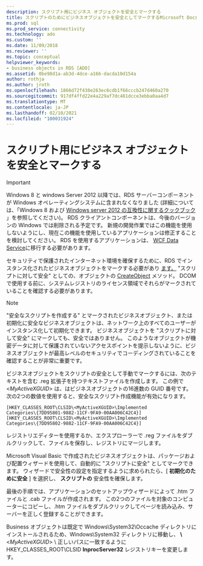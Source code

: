 ```yaml
---
description: スクリプト用にビジネス オブジェクトを安全とマークする
title: スクリプトのためにビジネスオブジェクトを安全としてマークするMicrosoft Docs
ms.prod: sql
ms.prod_service: connectivity
ms.technology: ado
ms.custom: ''
ms.date: 11/09/2018
ms.reviewer: ''
ms.topic: conceptual
helpviewer_keywords:
- business objects in RDS [ADO]
ms.assetid: 0be98d1a-ab3d-4dce-a166-dacda10d154a
author: rothja
ms.author: jroth
ms.openlocfilehash: 1866d72f438e263ec6cdb1f66cccb247d460a270
ms.sourcegitcommit: 917df4ffd22e4a229af7dc481dcce3ebba0aa4d7
ms.translationtype: MT
ms.contentlocale: ja-JP
ms.lasthandoff: 02/10/2021
ms.locfileid: "100031924"
---
```

# <a name="marking-business-objects-as-safe-for-scripting"></a>スクリプト用にビジネス オブジェクトを安全とマークする
> [!IMPORTANT]
>  Windows 8 と windows Server 2012 以降では、RDS サーバーコンポーネントが Windows オペレーティングシステムに含まれなくなりました (詳細については、「Windows 8 および [Windows server 2012 の互換性に関するクックブック](https://www.microsoft.com/download/details.aspx?id=27416) 」を参照してください)。 RDS クライアントコンポーネントは、今後のバージョンの Windows では削除される予定です。 新規の開発作業ではこの機能を使用しないようにし、現在この機能を使用しているアプリケーションは修正することを検討してください。 RDS を使用するアプリケーションは、 [WCF Data Service](/dotnet/framework/wcf/)に移行する必要があります。  
  
 セキュリティで保護されたインターネット環境を確保するために、RDS でインスタンス化されたビジネスオブジェクトをマークする必要があり [ます。](../../reference/rds-api/dataspace-object-rds.md) "スクリプトに対して安全" としての、オブジェクトの [CreateObject](../../reference/rds-api/createobject-method-rds.md) メソッド。 DCOM で使用する前に、システムレジストリのライセンス領域でそれらがマークされていることを確認する必要があります。  
  
> [!NOTE]
>  "安全なスクリプトを作成する" とマークされたビジネスオブジェクト、または初期化に安全なビジネスオブジェクトは、ネットワーク上のすべてのユーザーがインスタンス化して初期化できます。 ビジネスオブジェクトを "スクリプトに対して安全" にマークしても、安全ではありません。 このようなオブジェクトが機密データに対して保護されていないアクセスポイントを提示しないように、ビジネスオブジェクトが最高レベルのセキュリティでコーディングされていることを確認することが非常に重要です。  
  
 ビジネスオブジェクトをスクリプトの安全として手動でマークするには、次のテキストを含む .reg 拡張子を持つテキストファイルを作成します。 この例で \<*MyActiveXGUID*> は、はビジネスオブジェクトの16進数の GUID 番号です。 次の2つの数値を使用すると、安全なスクリプト作成機能が有効になります。  
  
```console
[HKEY_CLASSES_ROOT\CLSID\<MyActiveXGUID>\Implemented   
Categories\{7DD95801-9882-11CF-9FA9-00AA006C42C4}]  
[HKEY_CLASSES_ROOT\CLSID\<MyActiveXGUID>\Implemented   
Categories\{7DD95802-9882-11CF-9FA9-00AA006C42C4}]  
```  
  
 レジストリエディターを使用するか、エクスプローラーで .reg ファイルをダブルクリックして、ファイルを保存し、レジストリにマージします。  
  
 Microsoft Visual Basic で作成されたビジネスオブジェクトは、パッケージおよび配置ウィザードを使用して、自動的に "スクリプトに安全" としてマークできます。 ウィザードで安全性の設定を指定するように求められたら、[ **初期化のために安全** ] を選択し、 **スクリプトの** 安全性を確保します。  
  
 最後の手順では、アプリケーションのセットアップウィザードによって .htm ファイルと .cab ファイルが作成されます。 この2つのファイルを対象のコンピューターにコピーし、.htm ファイルをダブルクリックしてページを読み込み、サーバーを正しく登録することができます。  
  
 Business オブジェクトは既定で Windows\System32\Occache ディレクトリにインストールされるため、Windows\System32 ディレクトリに移動し、 **\\** \<*MyActiveXGUID*> \\ 正しいパスに一致するようにHKEY_CLASSES_ROOT\CLSID **InprocServer32** レジストリキーを変更します。